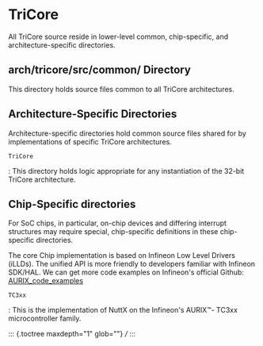 TriCore
=======

All TriCore source reside in lower-level common, chip-specific, and
architecture-specific directories.

arch/tricore/src/common/ Directory
----------------------------------

This directory holds source files common to all TriCore architectures.

Architecture-Specific Directories
---------------------------------

Architecture-specific directories hold common source files shared for by
implementations of specific TriCore architectures.

`TriCore`

:   This directory holds logic appropriate for any instantiation of the
    32-bit TriCore architecture.

Chip-Specific directories
-------------------------

For SoC chips, in particular, on-chip devices and differing interrupt
structures may require special, chip-specific definitions in these
chip-specific directories.

The core Chip implementation is based on Infineon Low Level Drivers
(iLLDs). The unified API is more friendly to developers familiar with
Infineon SDK/HAL. We can get more code examples on Infineon\'s official
Github:
[AURIX\_code\_examples](https://github.com/Infineon/AURIX_code_examples)

`TC3xx`

:   This is the implementation of NuttX on the Infineon's AURIX™- TC3xx
    microcontroller family.

::: {.toctree maxdepth="1" glob=""}
*/*
:::
